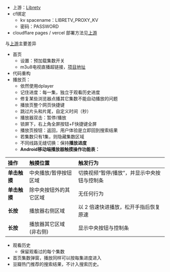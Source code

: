 - 上游：[Libretv](https://github.com/LibreSpark/LibreTV)
- cf绑定
  - kv spacename：LIBRETV_PROXY_KV
  - 密码：PASSWORD
- cloudflare pages / vercel 部署方法见[上游](https://github.com/LibreSpark/LibreTV)
  
与[上游](https://github.com/LibreSpark/LibreTV)主要差异

- 首页
  - 设置：预加载集数开关
  - m3u8电视直播超链接，[项目地址](https://github.com/sjnhnp/m3u-player)
- 代码重构
- 播放页：
  - 依然使用dplayer
  - 记住进度：每一集，独立于观看历史进度
  - 修复某些浏览器点播其它集数不能自动播放的问题
  - 播放页整个网页快捷键
  - 跳过片头和片尾，自定义时间（秒）
  - 播放器双击：暂停/播放
  - 锁屏下，右上角全屏按钮+F快捷键全屏
  - 播放页按钮：返回，用户体验是立即回到搜索结果
  - 若集数只有1集，则隐藏集数区域
  - 不同线路无缝切换：保持**播放进度**
  - **Android移动端播放器触摸操作功能表：**


| 操作 | 触摸位置 | 触发行为 |
| :--- | :--- | :--- |
| **单击触摸** | 中央播放/暂停按钮区域 | 切换视频“暂停/播放”，并显示中央按钮与控制条 |
| **单击触摸** | 除中央按钮外的其它区域 | 无任何行为 |
| **长按** | 播放器右侧区域 | 以 2 倍速快进播放，松开手指后恢复原速 |
| **长按** | 播放器其它区域 (非右侧) | 显示中央按钮与控制条 |

- 观看历史
  - 保留观看过的每个集数
- 首页集数弹窗，播放同样可以按每集进度进入
- 豆瓣热门推荐的搜索结果，不计入搜索历史。

